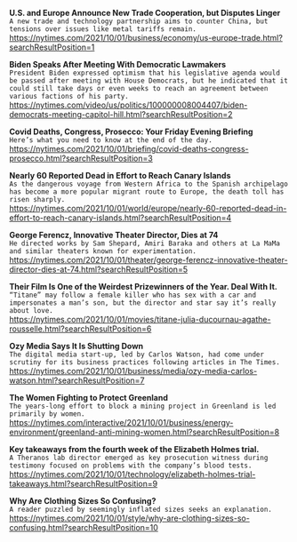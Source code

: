 **U.S. and Europe Announce New Trade Cooperation, but Disputes Linger**\
`A new trade and technology partnership aims to counter China, but tensions over issues like metal tariffs remain.`\
https://nytimes.com/2021/10/01/business/economy/us-europe-trade.html?searchResultPosition=1

**Biden Speaks After Meeting With Democratic Lawmakers**\
`President Biden expressed optimism that his legislative agenda would be passed after meeting with House Democrats, but he indicated that it could still take days or even weeks to reach an agreement between various factions of his party.`\
https://nytimes.com/video/us/politics/100000008004407/biden-democrats-meeting-capitol-hill.html?searchResultPosition=2

**Covid Deaths, Congress, Prosecco: Your Friday Evening Briefing**\
`Here’s what you need to know at the end of the day.`\
https://nytimes.com/2021/10/01/briefing/covid-deaths-congress-prosecco.html?searchResultPosition=3

**Nearly 60 Reported Dead in Effort to Reach Canary Islands**\
`As the dangerous voyage from Western Africa to the Spanish archipelago has become a more popular migrant route to Europe, the death toll has risen sharply.`\
https://nytimes.com/2021/10/01/world/europe/nearly-60-reported-dead-in-effort-to-reach-canary-islands.html?searchResultPosition=4

**George Ferencz, Innovative Theater Director, Dies at 74**\
`He directed works by Sam Shepard, Amiri Baraka and others at La MaMa and similar theaters known for experimentation.`\
https://nytimes.com/2021/10/01/theater/george-ferencz-innovative-theater-director-dies-at-74.html?searchResultPosition=5

**Their Film Is One of the Weirdest Prizewinners of the Year. Deal With It.**\
`“Titane” may follow a female killer who has sex with a car and impersonates a man’s son, but the director and star say it’s really about love.`\
https://nytimes.com/2021/10/01/movies/titane-julia-ducournau-agathe-rousselle.html?searchResultPosition=6

**Ozy Media Says It Is Shutting Down**\
`The digital media start-up, led by Carlos Watson, had come under scrutiny for its business practices following articles in The Times.`\
https://nytimes.com/2021/10/01/business/media/ozy-media-carlos-watson.html?searchResultPosition=7

**The Women Fighting to Protect Greenland**\
`The years-long effort to block a mining project in Greenland is led primarily by women.`\
https://nytimes.com/interactive/2021/10/01/business/energy-environment/greenland-anti-mining-women.html?searchResultPosition=8

**Key takeaways from the fourth week of the Elizabeth Holmes trial.**\
`A Theranos lab director emerged as key prosecution witness during testimony focused on problems with the company’s blood tests.`\
https://nytimes.com/2021/10/01/technology/elizabeth-holmes-trial-takeaways.html?searchResultPosition=9

**Why Are Clothing Sizes So Confusing?**\
`A reader puzzled by seemingly inflated sizes seeks an explanation.`\
https://nytimes.com/2021/10/01/style/why-are-clothing-sizes-so-confusing.html?searchResultPosition=10

